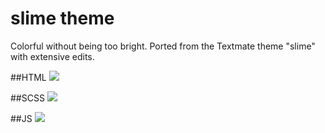 # slime theme

Colorful without being too bright.  Ported from the Textmate theme "slime" with extensive edits.

##HTML
![](https://raw.githubusercontent.com/smlombardi/slime/master/images/html.png)


##SCSS
![](https://raw.githubusercontent.com/smlombardi/slime/master/images/scss.png)

##JS
![](https://raw.githubusercontent.com/smlombardi/slime/master/images/js.png)
